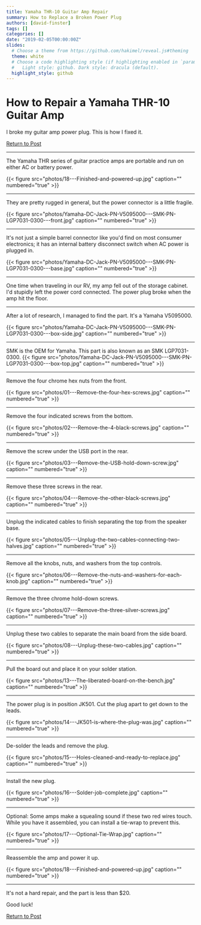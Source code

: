 ```yaml
---
title: Yamaha THR-10 Guitar Amp Repair
summary: How to Replace a Broken Power Plug
authors: [david-finster]
tags: []
categories: []
date: "2019-02-05T00:00:00Z"
slides:
  # Choose a theme from https://github.com/hakimel/reveal.js#theming
  theme: white
  # Choose a code highlighting style (if highlighting enabled in `params.toml`)
  #   Light style: github. Dark style: dracula (default).
  highlight_style: github
---
```


# How to Repair a Yamaha THR-10 Guitar Amp 

I broke my guitar amp power plug. This is how I fixed it.

[Return to Post](/post/thr-10-repair/)

---

The Yamaha THR series of guitar practice amps are portable and run on either AC or battery power. 

{{< figure src="photos/18---Finished-and-powered-up.jpg" caption="" numbered="true" >}}

---

They are pretty rugged in general, but the power connector is a little fragile.

{{< figure src="photos/Yamaha-DC-Jack-PN-V5095000---SMK-PN-LGP7031-0300---front.jpg" caption="" numbered="true" >}}

---

It's not just a simple barrel connector like you'd find on most consumer electronics; it has an internal battery disconnect switch when AC power is plugged in.

{{< figure src="photos/Yamaha-DC-Jack-PN-V5095000---SMK-PN-LGP7031-0300---base.jpg" caption="" numbered="true" >}}

---

One time when traveling in our RV, my amp fell out of the storage cabinet. I'd stupidly left the power cord connected. The power plug broke when the amp hit the floor.

---

After a lot of research, I managed to find the part. It's a Yamaha V5095000.

{{< figure src="photos/Yamaha-DC-Jack-PN-V5095000---SMK-PN-LGP7031-0300---box-side.jpg" caption="" numbered="true" >}}

---
SMK is the OEM for Yamaha. This part is also known as an SMK LGP7031-0300.
{{< figure src="photos/Yamaha-DC-Jack-PN-V5095000---SMK-PN-LGP7031-0300---box-top.jpg" caption="" numbered="true" >}}

---
Remove the four chrome hex nuts from the front.

{{< figure src="photos/01---Remove-the-four-hex-screws.jpg" caption="" numbered="true" >}}

---
Remove the four indicated screws from the bottom.

{{< figure src="photos/02---Remove-the-4-black-screws.jpg" caption="" numbered="true" >}}

---

Remove the screw under the USB port in the rear.

{{< figure src="photos/03---Remove-the-USB-hold-down-screw.jpg" caption="" numbered="true" >}}

---

Remove these three screws in the rear.

{{< figure src="photos/04---Remove-the-other-black-screws.jpg" caption="" numbered="true" >}}

---

Unplug the indicated cables to finish separating the top from the speaker base.

{{< figure src="photos/05---Unplug-the-two-cables-connecting-two-halves.jpg" caption="" numbered="true" >}}

---

Remove all the knobs, nuts, and washers from the top controls.

{{< figure src="photos/06---Remove-the-nuts-and-washers-for-each-knob.jpg" caption="" numbered="true" >}}

---

Remove the three chrome hold-down screws.

{{< figure src="photos/07---Remove-the-three-silver-screws.jpg" caption="" numbered="true" >}}

---

Unplug these two cables to separate the main board from the side board.

{{< figure src="photos/08---Unplug-these-two-cables.jpg" caption="" numbered="true" >}}

---

Pull the board out and place it on your solder station.

{{< figure src="photos/13---The-liberated-board-on-the-bench.jpg" caption="" numbered="true" >}}

---

The power plug is in position JK501. Cut the plug apart to get down to the leads.

{{< figure src="photos/14---JK501-is-where-the-plug-was.jpg" caption="" numbered="true" >}}

---

De-solder the leads and remove the plug.

{{< figure src="photos/15---Holes-cleaned-and-ready-to-replace.jpg" caption="" numbered="true" >}}

---

Install the new plug.

{{< figure src="photos/16---Solder-job-complete.jpg" caption="" numbered="true" >}}

---

Optional: Some amps make a squealing sound if these two red wires touch. While you have it assembled, you can install a tie-wrap to prevent this.

{{< figure src="photos/17---Optional-Tie-Wrap.jpg" caption="" numbered="true" >}}

---

Reassemble the amp and power it up.

{{< figure src="photos/18---Finished-and-powered-up.jpg" caption="" numbered="true" >}}

---

It's not a hard repair, and the part is less than $20.

Good luck!

[Return to Post](/post/thr-10-repair/)
